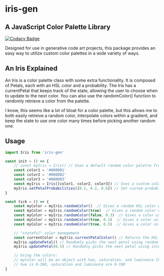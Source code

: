 # iris-gen

## A JavaScript Color Palette Library
[![Codacy Badge](https://api.codacy.com/project/badge/Grade/c5f3e38b2fab4afe8901ecb8e5eda4a1)](https://app.codacy.com/gh/maxemitchell/iris-gen?utm_source=github.com&utm_medium=referral&utm_content=maxemitchell/iris-gen&utm_campaign=Badge_Grade_Settings)

Designed for use in generative code art projects, this package provides an easy way to utilize custom color palettes in a wide variety of ways. 

## An Iris Explained
An Iris is a color palette class with some extra functionality. It is composed of Petals, each with an HSL color and a probability. The Iris has a currentPetal that keeps track of the state, allowing the user to choose when to update to the next color. You can also use the randomColor() function to randomly retrieve a color from the palette.

I know, this seems like a lot of bloat for a color palette, but this allows me to both easily retreive a random color, interpolate colors within a gradient, and keep the state to use one color many times before picking another random one.

## Usage

```javascript
import Iris from 'iris-gen'

const init = () => {
    // const myIris = Iris() // Uses a default random color palette from Iris
    const color1 = '#000001'
    const color2 = '#000002'
    const color3 = '#000003'
    const myIris = Iris([color1, color2, color3]) // Uses a custom color palette
    myIris.setPetalProbabilities([0.2, 0.2, 0.6]) // Set custom probabilities if you want to use them later on
}

const tick = () => {
    const myColor = myIris.randomColor()  // Gives a random HSL color with even probabilities
    const myColor = myIris.randomColor(true)  // Gives a random color using custom probabilities
    const myColor = myIris.randomColor(false, 0.3)  // Gives a color using the interpolation value and even distribution (<0.33 is color1, 0.33-0.66 is color2, >= 0.66 is color3)
    const myColor = myIris.randomColor(true, 0.3)  // Gives a color using the interpolation value and custom probabilities (in this example, color2)
    const myColor = myIris.randomColor(true, 0.5)  // Gives a color using the interpolation value and custom probabilities (in this example, color3)

    // "stateful" color manegement
    const currentColor = myIris.currentPetalColor() // Returns the HSL color of the current petal (starts off as color1)
    myIris.updatePetal() // Randomly picks the next petal using random number and custom probabilities
    myIris.updatePetal(0.5) // Randomly picks the next petal using interpolation value and custom probabilities (setting it to color3 in this example)

    // Using the colors:
    // myColor will be an object with hue, saturation, and luminance {h, s, l}
    // hue is 0-360, saturation and luminance are 0-100
}
```
